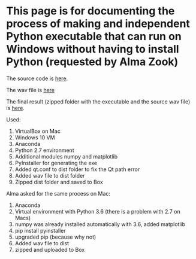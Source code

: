 # This page is for documenting the process of making and independent Python executable that can run on Windows without having to install Python (requested by Alma Zook)

The source code is [here](https://github.com/Pomona-ITS/hpc/blob/master/discovery/physics/Phys3fft_NoPulldowns_CleanedUp.py).

The wav file is [here](https://github.com/Pomona-ITS/hpc/blob/master/discovery/physics/ClarF4_Edit.wav)

The final result (zipped folder with the executable and the source wav file) is [here](https://pomona.box.com/s/m9d894gcyd88xw3183vdsxm61yd45nw5).

Used:

1) VirtualBox on Mac
2) Windows 10 VM
3) Anaconda
4) Python 2.7 environment
5) Additional modules numpy and matplotlib
6) PyInstaller for generating the exe
7) Added qt.conf to dist folder to fix the Qt path error
8) Added wav file to dist folder
9) Zipped dist folder and saved to Box

Alma asked for the same process on Mac:

1) Anaconda
2) Virtual environment with Python 3.6 (there is a problem with 2.7 on Macs)
3) numpy was already installed automatically with 3.6, added matplotlib
4) pip install pyinstaller
5) upgraded pip (because why not)
6) Added wav file to dist
7) zipped and uploaded to Box
